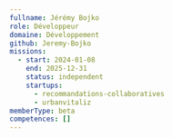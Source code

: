```yaml
---
fullname: Jérémy Bojko
role: Développeur
domaine: Développement
github: Jeremy-Bojko
missions:
  - start: 2024-01-08
    end: 2025-12-31
    status: independent
    startups:
      - recommandations-collaboratives
      - urbanvitaliz
memberType: beta
competences: []
---
```


